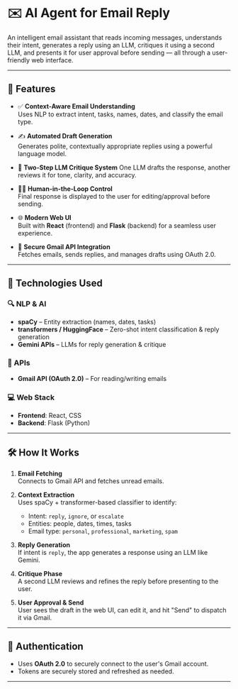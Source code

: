 # ✉️ AI Agent for Email Reply 

An intelligent email assistant that reads incoming messages, understands their intent, generates a reply using an LLM, critiques it using a second LLM, and presents it for user approval before sending — all through a user-friendly web interface.

---

## 🚀 Features

- ✅ **Context-Aware Email Understanding**  
  Uses NLP to extract intent, tasks, names, dates, and classify the email type.

- ✍️ **Automated Draft Generation**  
  Generates polite, contextually appropriate replies using a powerful language model.

- 🧠 **Two-Step LLM Critique System**
  One LLM drafts the response, another reviews it for tone, clarity, and accuracy.

- 🧑‍💻 **Human-in-the-Loop Control**  
  Final response is displayed to the user for editing/approval before sending.

- 🌐 **Modern Web UI**  
  Built with **React** (frontend) and **Flask** (backend) for a seamless user experience.

- 🔐 **Secure Gmail API Integration**  
  Fetches emails, sends replies, and manages drafts using OAuth 2.0.

---

## 🧰 Technologies Used

### 🔍 NLP & AI
- **spaCy** – Entity extraction (names, dates, tasks)
- **transformers / HuggingFace** – Zero-shot intent classification & reply generation
- **Gemini APIs** – LLMs for reply generation & critique

### 📡 APIs
- **Gmail API (OAuth 2.0)** – For reading/writing emails

### 💻 Web Stack
- **Frontend**: React, CSS
- **Backend**: Flask (Python)

---

## 🛠️ How It Works

1. **Email Fetching**  
   Connects to Gmail API and fetches unread emails.

2. **Context Extraction**  
   Uses spaCy + transformer-based classifier to identify:
   - Intent: `reply`, `ignore`, or `escalate`
   - Entities: people, dates, times, tasks
   - Email type: `personal`, `professional`, `marketing`, `spam`

3. **Reply Generation**  
   If intent is `reply`, the app generates a response using an LLM like Gemini.

4. **Critique Phase**  
   A second LLM reviews and refines the reply before presenting to the user.

5. **User Approval & Send**  
   User sees the draft in the web UI, can edit it, and hit "Send" to dispatch it via Gmail.

---

## 🔐 Authentication

- Uses **OAuth 2.0** to securely connect to the user's Gmail account.
- Tokens are securely stored and refreshed as needed.

---

